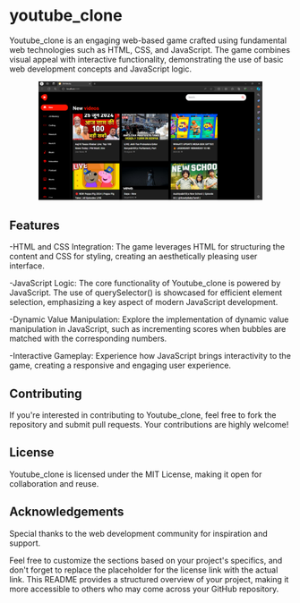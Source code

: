 # youtube_clone

Youtube_clone is an engaging web-based game crafted using fundamental web technologies such as HTML, CSS, and JavaScript. The game combines visual appeal with interactive functionality, demonstrating the use of basic web development concepts and JavaScript logic.
<p align="center"><img src="./images/youtube.png" width="400" alt="IndexPage"><p>

## Features

-HTML and CSS Integration: The game leverages HTML for structuring the content and CSS for styling, creating an aesthetically pleasing user interface.

-JavaScript Logic: The core functionality of Youtube_clone is powered by JavaScript. The use of querySelector() is showcased for efficient element selection, emphasizing a key aspect of modern JavaScript development.

-Dynamic Value Manipulation: Explore the implementation of dynamic value manipulation in JavaScript, such as incrementing scores when bubbles are matched with the corresponding numbers.

-Interactive Gameplay: Experience how JavaScript brings interactivity to the game, creating a responsive and engaging user experience.

## Contributing

If you're interested in contributing to Youtube_clone, feel free to fork the repository and submit pull requests. Your contributions are highly welcome!

## License

Youtube_clone is licensed under the MIT License, making it open for collaboration and reuse.

## Acknowledgements

 Special thanks to the web development community for inspiration and support.

Feel free to customize the sections based on your project's specifics, and don't forget to replace the placeholder for the license link with the actual link. This README provides a structured overview of your project, making it more accessible to others who may come across your GitHub repository.







